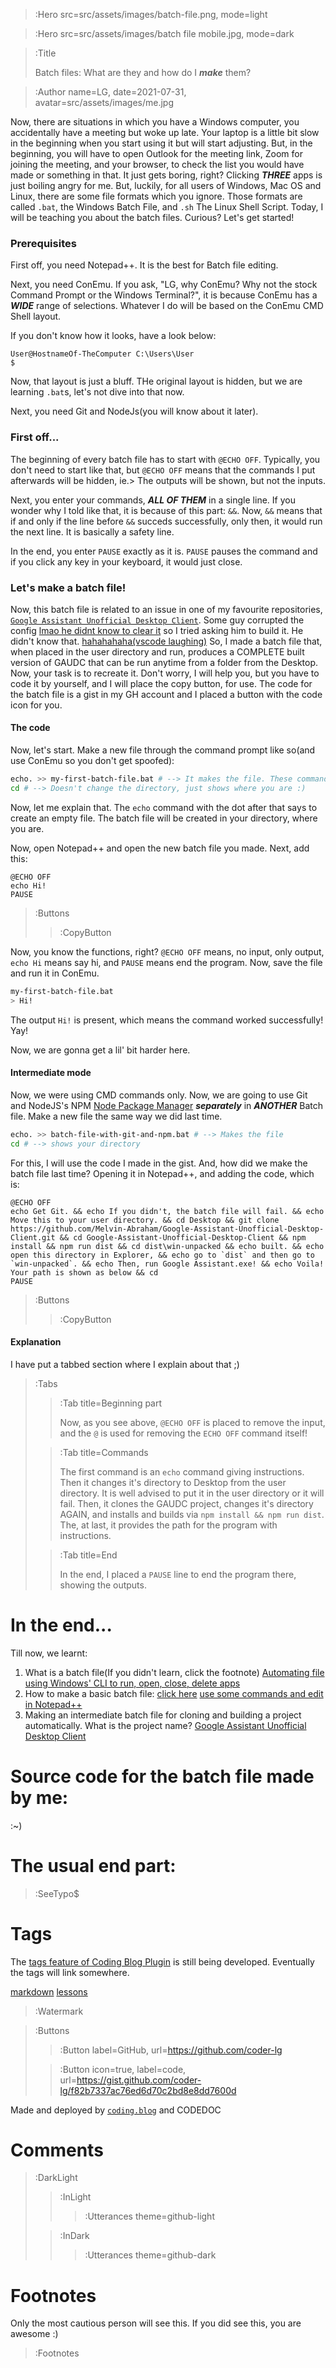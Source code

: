 > :Hero src=src/assets/images/batch-file.png,
>       mode=light

> :Hero src=src/assets/images/batch file mobile.jpg,
>       mode=dark

> :Title
>
> Batch files: What are they and how do I ***make*** them?

> :Author name=LG,
>         date=2021-07-31,
>         avatar=src/assets/images/me.jpg

Now, there are situations in which you have a Windows computer, you accidentally have a meeting but woke up late. Your laptop is a little bit slow in the beginning when you start using it but will start adjusting. But, in the beginning, you will have to open Outlook for the meeting link, Zoom for joining the meeting, and your browser, to check the list you would have made or something in that.
It just gets boring, right? Clicking ***THREE*** apps is just boiling angry for me. But, luckily, for all users of Windows, Mac OS and Linux, there are some file formats which you ignore. Those formats are called `.bat`, the Windows Batch File, and `.sh` The Linux Shell Script. Today, I will be teaching you about the batch files. Curious? Let's get started!

### Prerequisites
First off, you need Notepad++. It is the best for Batch file editing.

Next, you need ConEmu. If you ask, "LG, why ConEmu? Why not the stock Command Prompt or the Windows Terminal?", it is because ConEmu has a ***WIDE*** range of selections. Whatever I do will be based on the ConEmu CMD Shell layout.

If you don't know how it looks, have a look below:
```
User@HostnameOf-TheComputer C:\Users\User
$
```
Now, that layout is just a bluff. THe original layout is hidden, but we are learning `.bat`s, let's not dive into that now.

Next, you need Git and NodeJs(you will know about it later).

### First off...
The beginning of every batch file has to start with `@ECHO OFF`. Typically, you don't need to start like that, but `@ECHO OFF` means that the commands I put afterwards will be hidden, ie.> The outputs will be shown, but not the inputs.

Next, you enter your commands, ***ALL OF THEM*** in a single line. If you wonder why I told like that, it is because of this part: `&&`. Now, `&&` means that if and only if the line before `&&` succeds successfully, only then, it would run the next line. It is basically a safety line.

In the end, you enter `PAUSE` exactly as it is. `PAUSE` pauses the command and if you click any key in your keyboard, it would just close.

### Let's make a batch file!
Now, this batch file is related to an issue in one of my favourite repositories, [`Google Assistant Unofficial Desktop Client`](https://github.com/Melvin-Abraham/Google-Assistant-Unofficial-Desktop-Client). Some guy corrupted the config [lmao he didnt know to clear it](:Footnote) so I tried asking him to build it. He didn't know that. [hahahahaha(vscode laughing)](:Footnote) So, I made a batch file that, when placed in the user directory and run, produces a COMPLETE built version of GAUDC that can be run anytime from a folder from the Desktop. Now, your task is to recreate it. Don't worry, I will help you, but you have to code it by yourself, and I will place the copy button, for use. The code for the batch file is a gist in my GH account and I placed a button with the code icon for you.

#### The code
Now, let's start.
Make a new file through the command prompt like so(and use ConEmu so you don't get spoofed):
```bash | ConEmu
echo. >> my-first-batch-file.bat # --> It makes the file. These commands are only for Windows
cd # --> Doesn't change the directory, just shows where you are :)
```
Now, let me explain that. The `echo` command with the dot after that says to create an empty file. The batch file will be created in your directory, where you are.

Now, open Notepad++ and open the new batch file you made. Next, add this:
```batch | my-first-batch-file.bat
@ECHO OFF
echo Hi!
PAUSE
```
> :Buttons
> > :CopyButton

Now, you know the functions, right? `@ECHO OFF` means, no input, only output, `echo Hi` means say hi, and `PAUSE` means end the program. Now, save the file and run it in ConEmu.
```bash | ConEmu
my-first-batch-file.bat
> Hi!
```
The output `Hi!` is present, which means the command worked successfully! Yay!

Now, we are gonna get a lil' bit harder here.

#### Intermediate mode
Now, we were using CMD commands only. Now, we are going to use Git and NodeJS's NPM [Node Package Manager](:Footnote) ***separately*** in ***ANOTHER*** Batch file.
Make a new file the same way we did last time.
```bash
echo. >> batch-file-with-git-and-npm.bat # --> Makes the file
cd # --> shows your directory
```
For this, I will use the code I made in the gist.
And, how did we make the batch file last time? Opening it in Notepad++, and adding the code, which is:
```batch | gitandnodejs.bat
@ECHO OFF
echo Get Git. && echo If you didn't, the batch file will fail. && echo Move this to your user directory. && cd Desktop && git clone https://github.com/Melvin-Abraham/Google-Assistant-Unofficial-Desktop-Client.git && cd Google-Assistant-Unofficial-Desktop-Client && npm install && npm run dist && cd dist\win-unpacked && echo built. && echo open this directory in Explorer, && echo go to `dist` and then go to `win-unpacked`. && echo Then, run Google Assistant.exe! && echo Voila! Your path is shown as below && cd
PAUSE
```
> :Buttons
> > :CopyButton

#### Explanation
I have put a tabbed section where I explain about that ;)

> :Tabs
> > :Tab title=Beginning part
> > <script src="https://gist.github.com/coder-lg/f82b7337ac76ed6d70c2bd8e8dd7600d.js"></script>
> > Now, as you see above, `@ECHO OFF` is placed to remove the input, and the `@` is used for removing the `ECHO OFF` command itself!
>
> > :Tab title=Commands
> > <script src="https://gist.github.com/coder-lg/f82b7337ac76ed6d70c2bd8e8dd7600d.js"></script>
> > The first command is an `echo` command giving instructions. Then it changes it's directory to Desktop from the user directory. It is well advised to put it in the user directory or it will fail. Then, it clones the GAUDC project, changes it's directory AGAIN, and installs and builds via `npm install && npm run dist`. The, at last, it provides the path for the program with instructions.
>
> > :Tab title=End
> > <script src="https://gist.github.com/coder-lg/f82b7337ac76ed6d70c2bd8e8dd7600d.js"></script>
> > In the end, I placed a `PAUSE` line to end the program there, showing the outputs.
>

# In the end...
Till now, we learnt:
1. What is a batch file(If you didn't learn, click the footnote) [Automating file using Windows' CLI to run, open, close, delete apps](:Footnote)
2. How to make a basic batch file: [click here](#the-code) [use some commands and edit in Notepad++](:Footnote)
3. Making an intermediate batch file for cloning and building a project automatically. What is the project name? [Google Assistant Unofficial Desktop Client](:Footnote)
# Source code for the batch file made by me:
:~)

<script src="https://gist.github.com/coder-lg/f82b7337ac76ed6d70c2bd8e8dd7600d.js"></script>

# The usual end part:

> :SeeTypo$

# Tags

The [tags feature of Coding Blog Plugin](https://connect-platform.github.io/coding-blog-plugin/tags) is still being developed.  Eventually the tags will link somewhere.

[markdown](:Tag) [lessons](:Tag)

> :Watermark

> :Buttons
> > :Button label=GitHub, url=https://github.com/coder-lg
>
> > :Button icon=true, label=code, url=https://gist.github.com/coder-lg/f82b7337ac76ed6d70c2bd8e8dd7600d

Made and deployed by [`coding.blog`](https://coding.blog/) and CODEDOC
# Comments

> :DarkLight
> > :InLight
> >
> > > :Utterances theme=github-light
>
> > :InDark
> >
> > > :Utterances theme=github-dark

# Footnotes

Only the most cautious person will see this. If you did see this, you are awesome :)

> :Footnotes
